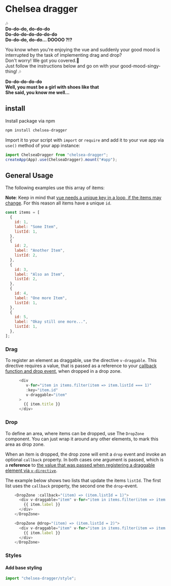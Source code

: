 # Chelsea dragger

🎶<br>
**Do-do-do, do-do-do<br>
Do-do-do-do-do-do-do<br>
Do-do-do, do-do... DOOOO ?!?**

You know when you're enjoying the vue and suddenly your good mood is interrupted by the task of implementing drag and drop?<br>
Don't worry! We got you covered.🤝 <br>
Just follow the instructions below and go on with your good-mood-singy-thing! 🎶

**Do-do-do-do-do<br>
Well, you must be a girl with shoes like that<br>
She said, you know me well...**

## install

Install package via npm

```sh
npm install chelsea-dragger
```

Import it to your script with `import` or `require` and add it to your vue app via `use()` method of your app instance:

```js
import ChelseaDragger from "chelsea-dragger";
createApp(App).use(ChelseaDragger).mount("#app");
```

## General Usage

The following examples use this array of items:

**Note**:
Keep in mind that [vue needs a unique key in a loop, if the items may change](https://vuejs.org/guide/essentials/list.html#maintaining-state-with-key).
For this reason all items have a unique `id`.

```js
const items = [
  {
    id: 1,
    label: "Some Item",
    listId: 1,
  },
  {
    id: 2,
    label: "Another Item",
    listId: 2,
  },
  {
    id: 3,
    label: "Also an Item",
    listId: 2,
  },
  {
    id: 4,
    label: "One more Item",
    listId: 1,
  },
  {
    id: 5,
    label: "Okay still one more...",
    listId: 1,
  },
];
```

### Drag

To register an element as draggable, use the directive `v-draggable`.
This directive requires a value, that is passed as a reference to your [callback function and drop event](#drop), when dropped in a drop zone.

```js
      <div
         v-for="item in items.filter(item => item.listId === 1)"
         :key="item.id"
         v-draggable="item"
      >
        {{ item.title }}
      </div>
```

### Drop

To define an area, where items can be dropped, use The `DropZone` component.
You can just wrap it around any other elements, to mark this area as drop zone.

When an item is dropped, the drop zone will emit a `drop` event and invoke an optional `callback` property. In both cases one argument is passed, which is a **reference** to [the value that was passed when registering a draggable element via `v-directive`](#drag).

The example below shows two lists that update the items `listId`. The first list uses the `callback` property, the second one the `drop`-event.

```js
    <DropZone :callback="(item) => (item.listId = 1)">
      <div v-draggable="item" v-for="item in items.filter(item => item.listId === 1)" :key="item.id">
        {{ item.label }}
      </div>
    </DropZone>

    <DropZone @drop="(item) => (item.listId = 2)">
      <div v-draggable="item" v-for="item in items.filter(item => item.listId === 2)" :key="item.id">
        {{ item.label }}
      </div>
    </DropZone>
```

### Styles

#### Add base styling

```js
import "chelsea-dragger/style";
```
